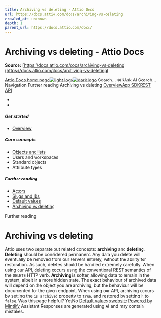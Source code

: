 ```yaml
---
title: Archiving vs deleting - Attio Docs
url: https://docs.attio.com/docs/archiving-vs-deleting
crawled_at: unknown
depth: 1
parent_url: https://docs.attio.com/docs/
---
```


# Archiving vs deleting - Attio Docs

**Source:** [https://docs.attio.com/docs/archiving-vs-deleting](https://docs.attio.com/docs/archiving-vs-deleting)

[Attio Docs home page![light logo](https://mintlify.s3.us-west-1.amazonaws.com/attio/logo/light.svg)![dark logo](https://mintlify.s3.us-west-1.amazonaws.com/attio/logo/dark.svg)](https://docs.attio.com/)
Search...
⌘KAsk AI
Search...
Navigation
Further reading
Archiving vs deleting
[Overview](https://docs.attio.com/docs/overview)[App SDK](https://docs.attio.com/sdk/introduction)[REST API](https://docs.attio.com/rest-api/overview)
* [](https://build.attio.com/)
* [](https://attio.com/help)
##### Get started
  * [Overview](https://docs.attio.com/docs/overview)


##### Core concepts
  * [Objects and lists](https://docs.attio.com/docs/objects-and-lists)
  * [Users and workspaces](https://docs.attio.com/docs/users-and-workspaces)
  * Standard objects
  * Attribute types


##### Further reading
  * [Actors](https://docs.attio.com/docs/actors)
  * [Slugs and IDs](https://docs.attio.com/docs/slugs-and-ids)
  * [Default values](https://docs.attio.com/docs/default-values)
  * [Archiving vs deleting](https://docs.attio.com/docs/archiving-vs-deleting)


Further reading
# Archiving vs deleting
Attio uses two separate but related concepts: **archiving** and **deleting**.
**Deleting** should be considered permanent. Any data you delete will eventually be removed from our servers entirely, without the ability for restoration. As such, deletes should be handled extremely carefully.
When using our API, deleting occurs using the conventional REST semantics of the `DELETE` HTTP verb.
**Archiving** is softer, allowing data to remain in the system, albeit in a more hidden state. The exact behaviour of archived data will depend on the object you are archiving, but the behaviour will be documented for the given endpoint.
When using our API, archiving occurs by setting the `is_archived` property to `true`, and restored by setting it to `false`.
Was this page helpful?
YesNo
[Default values](https://docs.attio.com/docs/default-values)
[x](https://x.com/Attio)[website](https://attio.com)
[Powered by Mintlify](https://mintlify.com/preview-request?utm_campaign=poweredBy&utm_medium=referral&utm_source=docs.attio.com)
Assistant
Responses are generated using AI and may contain mistakes.
